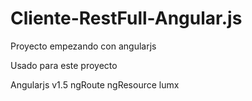 # Cliente-RestFull-Angular.js
Proyecto empezando con angularjs







Usado para este proyecto

Angularjs v1.5
ngRoute
ngResource
lumx

